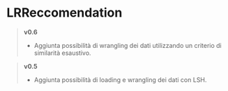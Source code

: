 # LRReccomendation

> **v0.6**
>	* Aggiunta possibilità di wrangling dei dati utilizzando un criterio di similarità esaustivo.

> **v0.5**
>	* Aggiunta possibilità di loading e wrangling dei dati con LSH.
